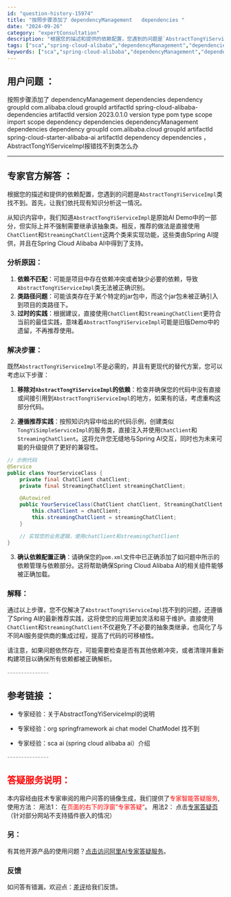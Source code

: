 ```yaml
---
id: "question-history-15974"
title: "按照步骤添加了 dependencyManagement   dependencies "
date: "2024-09-26"
category: "expertConsultation"
description: "根据您的描述和提供的依赖配置，您遇到的问题是`AbstractTongYiServiceImpl`类找不到。首先，让我们依托现有知识分析这一情况。从知识内容中，我们知道`AbstractTongYiServiceImpl`是原始AI Demo中的一部分，但实际上并不强制需要继承该抽象类。相反，推荐的"
tags: ["sca","spring-cloud-alibaba","dependencyManagement","dependencies","error","classNotFound","solution"]
keywords: ["sca","spring-cloud-alibaba","dependencyManagement","dependencies","error","classNotFound","solution"]
---
```


## 用户问题 ： 
 按照步骤添加了 dependencyManagement   dependencies   dependency   groupId com.alibaba.cloud  groupId   artifactId spring-cloud-alibaba-dependencies  artifactId   version 2023.0.1.0  version   type pom  type   scope import  scope    dependency    dependencies    dependencyManagement   dependencies   dependency   groupId com.alibaba.cloud  groupId   artifactId spring-cloud-starter-alibaba-ai  artifactId    dependency    dependencies  ， AbstractTongYiServiceImpl报错找不到类怎么办  

---------------
## 专家官方解答 ：

根据您的描述和提供的依赖配置，您遇到的问题是`AbstractTongYiServiceImpl`类找不到。首先，让我们依托现有知识分析这一情况。

从知识内容中，我们知道`AbstractTongYiServiceImpl`是原始AI Demo中的一部分，但实际上并不强制需要继承该抽象类。相反，推荐的做法是直接使用`ChatClient`和`StreamingChatClient`这两个类来实现功能，这些类由Spring AI提供，并且在Spring Cloud Alibaba AI中得到了支持。

### 分析原因：

1. **依赖不匹配**：可能是项目中存在依赖冲突或者缺少必要的依赖，导致`AbstractTongYiServiceImpl`类无法被正确识别。
2. **类路径问题**：可能该类存在于某个特定的jar包中，而这个jar包未被正确引入到项目的类路径下。
3. **过时的实践**：根据建议，直接使用`ChatClient`和`StreamingChatClient`更符合当前的最佳实践，意味着`AbstractTongYiServiceImpl`可能是旧版Demo中的遗留，不再推荐使用。

### 解决步骤：

既然`AbstractTongYiServiceImpl`不是必需的，并且有更现代的替代方案，您可以考虑以下步骤：

1. **移除对`AbstractTongYiServiceImpl`的依赖**：检查并确保您的代码中没有直接或间接引用到`AbstractTongYiServiceImpl`的地方，如果有的话，考虑重构这部分代码。

2. **遵循推荐实践**：按照知识内容中给出的代码示例，创建类似`TongYiSimpleServiceImpl`的服务类，直接注入并使用`ChatClient`和`StreamingChatClient`。这将允许您无缝地与Spring AI交互，同时也为未来可能的升级提供了更好的兼容性。

```java
// 示例代码
@Service
public class YourServiceClass {
    private final ChatClient chatClient;
    private final StreamingChatClient streamingChatClient;

    @Autowired
    public YourServiceClass(ChatClient chatClient, StreamingChatClient streamingChatClient) {
        this.chatClient = chatClient;
        this.streamingChatClient = streamingChatClient;
    }

    // 实现您的业务逻辑，使用chatClient和streamingChatClient
}
```

3. **确认依赖配置正确**：请确保您的`pom.xml`文件中已正确添加了如问题中所示的依赖管理与依赖部分。这将帮助确保Spring Cloud Alibaba AI的相关组件能够被正确加载。

### 解释：

通过以上步骤，您不仅解决了`AbstractTongYiServiceImpl`找不到的问题，还遵循了Spring AI的最新推荐实践，这将使您的应用更加灵活和易于维护。直接使用`ChatClient`和`StreamingChatClient`不仅避免了不必要的抽象类继承，也简化了与不同AI服务提供商的集成过程，提高了代码的可移植性。

请注意，如果问题依然存在，可能需要检查是否有其他依赖冲突，或者清理并重新构建项目以确保所有依赖都被正确解析。


<font color="#949494">---------------</font> 


## 参考链接 ：

* 专家经验：关于AbstractTongYiServiceImpl的说明 
 
 * 专家经验：org springframework ai chat model ChatModel 找不到 
 
 * 专家经验：sca ai (spring cloud alibaba ai）介绍 


 <font color="#949494">---------------</font> 
 


## <font color="#FF0000">答疑服务说明：</font> 

本内容经由技术专家审阅的用户问答的镜像生成，我们提供了<font color="#FF0000">专家智能答疑服务</font>,使用方法：
用法1： 在<font color="#FF0000">页面的右下的浮窗”专家答疑“</font>。
用法2： 点击[专家答疑页](https://answer.opensource.alibaba.com/docs/intro)（针对部分网站不支持插件嵌入的情况）
### 另：


有其他开源产品的使用问题？[点击访问阿里AI专家答疑服务](https://answer.opensource.alibaba.com/docs/intro)。
### 反馈
如问答有错漏，欢迎点：[差评](https://ai.nacos.io/user/feedbackByEnhancerGradePOJOID?enhancerGradePOJOId=15975)给我们反馈。
